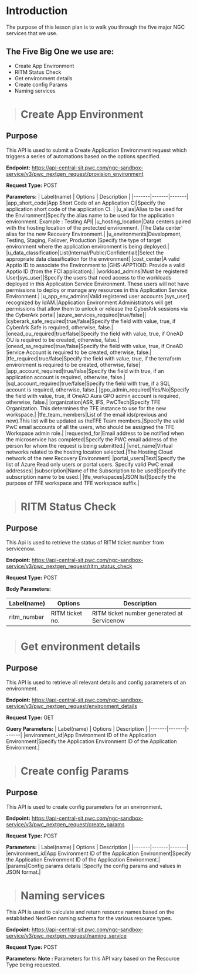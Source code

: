 # Introduction

The purpose of this lesson plan is to walk you through the five major NGC services that we use.

## The Five Big One we use are:

- Create App Environment
- RITM Status Check
- Get environment details
- Create config Params
- Naming services

> # **Create App Environment**

## Purpose
This API is used to submit a Create Application Environment request which triggers a series of automations based on the options specified.

**Endpoint:** https://api-central-sit.pwc.com/ngc-sandbox-service/v3/pwc_nextgen_request/provision_environment

**Request Type:** POST


**Parameters:** 
| Label(name) | Options | Description |
|-------|-------|-------|
|app_short_code|App Short Code of an Application CI|Specify the application short code of the application CI. |
|u_alias|Alias to be used for the Environment|Specify the alias name to be used for the application environment. Example : Testing API|
|u_hosting_location|Data centers paired with the hosting location of the protected environment. |The Data center’ alias for the new Recovery Environment.|
|u_environments|Development, Testing, Staging, Failover, Production |Specify the type of target environment where the application environment is being deployed.|
|u_data_classification|List(Internal/Public/Confidential)|Select the appropriate data classification for the environment|
|cost_center|A valid Apptio ID to associate the Environment to.|GHS-APPTIOID: Provide a valid Apptio ID (from the FCI application).|
|workload_admins|Must be registered User[sys_user]|Specify the users that need access to the workloads deployed in this Application Service Environment. These users will not have permissions to deploy or manage any resources in this Application Service Environment.|
|u_app_env_admins|Valid registered user accounts [sys_user]  recognized by IdAM.|Application Environment Administrators will get permissions that allow them to unlock or release the CyberArk sessions via the CyberArk portal|
|azure_services_required|true/false||
|cyberark_safe_required|true/false|Specify the field with value, true, if CyberArk Safe is required, otherwise, false.|
|onead_ou_required|true/false|Specify the field with value, true, if OneAD OU is required to be created, otherwise, false.|
|onead_sa_required|true/false|Specify the field with value, true, if OneAD Service Account is required to be created, otherwise, false.|
|tfe_required|true/false|Specify the field with value, true, if the terraform environment is required to be created, otherwise, false|
|app_account_required|true/false|Specify the field with true, if an application account is required, otherwise, false.|
|sql_account_required|true/false|Specify the field with true, if a SQL account is required, otherwise, false.|
|gpo_admin_required|Yes/No|Specify the field with value,  true, if OneAD Aura GPO admin account is required, otherwise, false.|
|organization|ASR, IFS, PwCTech|Specify TFE Organization. This determines the TFE instance to use for the new workspace.|
|tfe_team_members|List of the email ids(previous and new).This list will be updated as theTFE Team members.|Specify the valid PwC email accounts of all the users, who should be assigned the TFE Workspace admin role.|
|requested_for|Email address to be notified when the microservice has completed|Specify the PWC email address of the person for whom the request is being submitted.|
|vnet_name|Virtual networks related to the hosting location selected.|The Hosting Cloud network of the new Recovery Environment|
|portal_users|Text|Specify the list of Azure Read only users or portal users. Specify valid PwC email addresses|
|subscription|Name of the Subscription to be used|Specify the subscription name to be used.|
|tfe_workspaces|JSON list|Specify the purpose of TFE workspace and TFE workspace suffix.|



> # **RITM Status Check**

## Purpose
This Api is used to retrieve the status of RITM ticket number from servicenow.

**Endpoint:** https://api-central-sit.pwc.com/ngc-sandbox-service/v3/pwc_nextgen_request/ritm_status_check

**Request Type:** POST

**Body Parameters:** 

| Label(name) | Options | Description |
|-------|-------|-------|
|ritm_number|RITM ticket no.|RITM ticket number generated at Servicenow|

> # **Get environment details**

## Purpose

This API is used to retrieve all relevant details and config parameters of an environment.

**Endpoint:** https://api-central-sit.pwc.com/ngc-sandbox-service/v3/pwc_nextgen_request/environment_details

**Request Type:** GET

**Query Parameters:** 
| Label(name) | Options | Description |
|-------|-------|-------|
|environment_id|App Environment ID of the Application Environment|Specify the Application Environment ID of the Application Environment.|


> # **Create config Params**

## Purpose

This API is used to create config parameters for an environment.

**Endpoint:** https://api-central-sit.pwc.com/ngc-sandbox-service/v3/pwc_nextgen_request/create_params

**Request Type:** POST

**Parameters:** 
| Label(name) | Options | Description |
|-------|-------|-------|
|environment_id|App Environment ID of the Application Environment|Specify the Application Environment ID of the Application Environment.|
|params|Config params details |Specify the config params and values in JSON format.|


> # **Naming services**

This API is used to calculate and return resource names based on the established NextGen naming schema for the various resource types. 

**Endpoint:** https://api-central-sit.pwc.com/ngc-sandbox-service/v3/pwc_nextgen_request/naming_service

**Request Type:** POST

**Parameters:** 
**Note :** Parameters for this API vary based on the Resource Type being requested. 